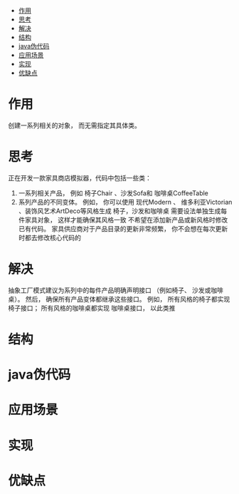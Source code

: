 - [作用](#作用)
- [思考](#思考)
- [解决](#解决)
- [结构](#结构)
- [java伪代码](#java伪代码)
- [应用场景](#应用场景)
- [实现](#实现)
- [优缺点](#优缺点)

# 作用
创建一系列相关的对象， 而无需指定其具体类。
# 思考
正在开发一款家具商店模拟器，代码中包括一些类：
1. 一系列相关产品， 例如 椅子Chair 、沙发Sofa和 咖啡桌CoffeeTable
2. 系列产品的不同变体。 例如， 你可以使用 现代Modern 、 维多利亚Victorian 、装饰风艺术ArtDeco等风格生成 椅子，沙发和咖啡桌
需要设法单独生成每件家具对象， 这样才能确保其风格一致
不希望在添加新产品或新风格时修改已有代码。 家具供应商对于产品目录的更新非常频繁， 你不会想在每次更新时都去修改核心代码的


# 解决
抽象工厂模式建议为系列中的每件产品明确声明接口 （例如椅子、 沙发或咖啡桌）。 然后， 确保所有产品变体都继承这些接口。 例如， 所有风格的椅子都实现 椅子接口； 所有风格的咖啡桌都实现 咖啡桌接口， 以此类推


# 结构
# java伪代码
# 应用场景
# 实现
# 优缺点
